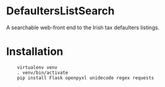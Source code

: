 # DefaultersListSearch
A searchable web-front end to the Irish tax defaulters listings. 

# Installation
```
	virtualenv venv
	. venv/bin/activate
	pip install Flask openpyxl unidecode regex requests
```


